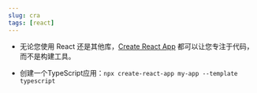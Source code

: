 ```yaml
---
slug: cra
tags: [react]
---
```


- 无论您使用 React 还是其他库，[Create React App](https://create-react-app.dev/) 都可以让您专注于代码，而不是构建工具。

- 创建一个TypeScript应用：`npx create-react-app my-app --template typescript`
